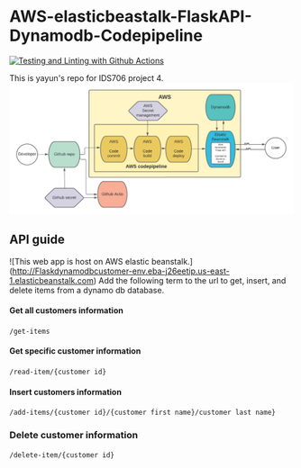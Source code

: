 # AWS-elasticbeastalk-FlaskAPI-Dynamodb-Codepipeline
[![Testing and Linting with Github Actions](https://github.com/Yayunyun/yayun_project4_awsAPI/actions/workflows/main.yml/badge.svg)](https://github.com/Yayunyun/yayun_project4_awsAPI/actions/workflows/main.yml)

This is yayun's repo for IDS706 project 4.
![alt text](https://github.com/Yayunyun/yayun_project4_awsAPI/blob/main/Blank%20board%20(5).png)


## API guide 
![This web app is host on AWS elastic beanstalk.] (http://Flaskdynamodbcustomer-env.eba-j26eetip.us-east-1.elasticbeanstalk.com)
Add the following term to the url to get, insert, and delete items from a dynamo db database. 
#### Get all customers information
```/get-items```
#### Get specific customer information
```/read-item/{customer id}```
#### Insert customers information
```/add-items/{customer id}/{customer first name}/customer last name}```
### Delete customer information
```/delete-item/{customer id}```
